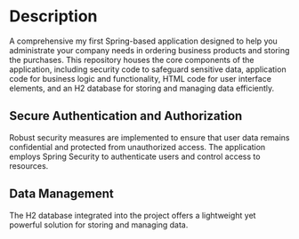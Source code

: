 # Description
A comprehensive my first Spring-based application designed to help you administrate your company needs in ordering business products and storing the purchases.
This repository houses the core components of the application, including security code to safeguard sensitive data, application code for business logic and functionality, HTML code for user interface elements, and an H2 database for storing and managing data efficiently.

## Secure Authentication and Authorization
Robust security measures are implemented to ensure that user data remains confidential and protected from unauthorized access. The application employs Spring Security to authenticate users and control access to resources. 

## Data Management
The H2 database integrated into the project offers a lightweight yet powerful solution for storing and managing data.
